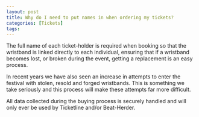 ```yaml
---
layout: post
title: Why do I need to put names in when ordering my tickets?
categories: [Tickets]
tags: 
---
```


The full name of each ticket-holder is required when booking so that the wristband is linked directly to each individual, ensuring that if a wristband becomes lost, or broken during the event, getting a replacement is an easy process.

In recent years we have also seen an increase in attempts to enter the festival with stolen, resold and forged wristbands. This is something we take seriously and this process will make these attempts far more difficult.

All data collected during the buying process is securely handled and will only ever be used by Ticketline and/or Beat-Herder.